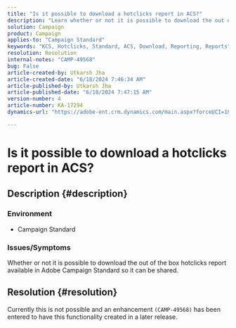 ```yaml
---
title: "Is it possible to download a hotclicks report in ACS?"
description: "Learn whether or not it is possible to download the out of the box hotclicks report available in Adobe Campaign Standard."
solution: Campaign
product: Campaign
applies-to: "Campaign Standard"
keywords: "KCS, Hotclicks, Standard, ACS, Download, Reporting, Reports"
resolution: Resolution
internal-notes: "CAMP-49568"
bug: False
article-created-by: Utkarsh Jha
article-created-date: "6/18/2024 7:46:34 AM"
article-published-by: Utkarsh Jha
article-published-date: "6/18/2024 7:47:15 AM"
version-number: 4
article-number: KA-17294
dynamics-url: "https://adobe-ent.crm.dynamics.com/main.aspx?forceUCI=1&pagetype=entityrecord&etn=knowledgearticle&id=7b36abe0-462d-ef11-840b-6045bd06eea5"

---
```

# Is it possible to download a hotclicks report in ACS?

## Description {#description}


### <b>Environment</b>

- Campaign Standard




### <b>Issues/Symptoms</b>

Whether or not it is possible to download the out of the box hotclicks report available in Adobe Campaign Standard so it can be shared.


## Resolution {#resolution}


Currently this is not possible and an enhancement `(CAMP-49568)` has been entered to have this functionality created in a later release.


